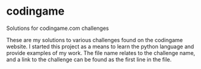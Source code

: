 # codingame
Solutions for codingame.com challenges

These are my solutions to various challenges found on the codingame website.
I started this project as a means to learn the python language and provide
examples of my work. The file name relates to the challenge name, and a link
to the challenge can be found as the first line in the file.
